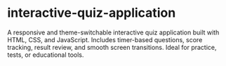 # interactive-quiz-application
A responsive and theme-switchable interactive quiz application built with HTML, CSS, and JavaScript. Includes timer-based questions, score tracking, result review, and smooth screen transitions. Ideal for practice, tests, or educational tools.
